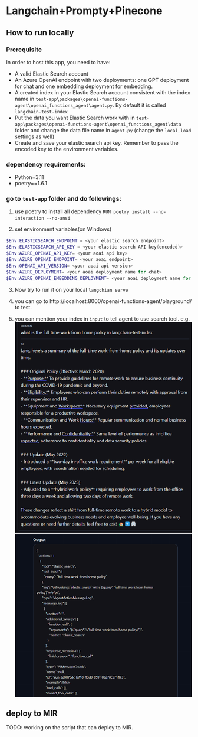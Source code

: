 # Langchain+Prompty+Pinecone

## How to run locally

### Prerequisite
In order to host this app, you need to have:

- A valid Elastic Search account
- An Azure OpenAI endpoint with two deployments: one GPT deployment for chat and one embedding deployment for embedding.
- A created index in your Elastic Search account consistent with the index name in `test-app\packages\openai-functions-agent\openai_functions_agent\agent.py`. By default it is called `langchain-test-index`
- Put the data you want Elastic Search work with in `test-app\packages\openai-functions-agent\openai_functions_agent\data` folder and change the data file name in `agent.py` (change the `local_load` settings as well)
- Create and save your elastic search api key. Remember to pass the encoded key to the environment variables.


### dependency requirements:

- Python=3.11
- poetry==1.6.1

### go to `test-app` folder and do followings:

1. use poetry to install all dependency
`RUN poetry install --no-interaction --no-ansi`

1. set environment variables(on Windows)

```ps1
$Env:ELASTICSEARCH_ENDPOINT = <your elastic search endpoint>
$Env:ELASTICSEARCH_API_KEY = <your elastic search API key(encoded)>
$Env:AZURE_OPENAI_API_KEY= <your aoai api key>
$Env:AZURE_OPENAI_ENDPOINT= <your aoai endpoint>
$Env:OPENAI_API_VERSION= <your aoai api version>
$Env:AZURE_DEPLOYMENT= <your aoai deployment name for chat>
$Env:AZURE_OPENAI_EMBEDDING_DEPLOYMENT= <your aoai deployment name for embedding>
```

3. Now try to run it on your local
`langchian serve`

1. you can go to http://localhost:8000/openai-functions-agent/playground/ to test.

1. you can mention your index in `input` to tell agent to use search tool.
e.g. ![alt text](image.png)![alt text](image-1.png)

## deploy to MIR
 TODO: working on the script that can deploy to MIR.
